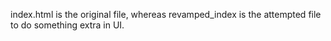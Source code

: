 index.html is the original file, whereas revamped_index is the attempted file to do something extra in UI.
